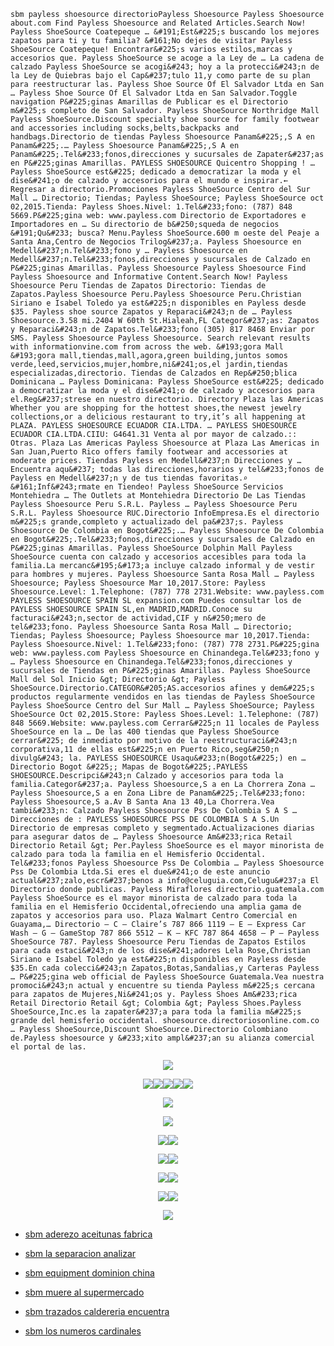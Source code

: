 
```
sbm payless shoesource directorioPayless Shoesource Payless Shoesource about.com Find Payless Shoesource and Related Articles.Search Now! Payless ShoeSource Coatepeque … &#191;Est&#225;s buscando los mejores zapatos para ti y tu familia? &#161;No dejes de visitar Payless ShoeSource Coatepeque! Encontrar&#225;s varios estilos,marcas y accesorios que. Payless ShoeSource se acoge a la Ley de … La cadena de calzado Payless ShoeSource se acogi&#243; hoy a la protecci&#243;n de la Ley de Quiebras bajo el Cap&#237;tulo 11,y como parte de su plan para reestructurar las. Payless Shoe Source Of El Salvador Ltda en San … Payless Shoe Source Of El Salvador Ltda en San Salvador.Toggle navigation P&#225;ginas Amarillas de Publicar es el Directorio m&#225;s completo de San Salvador. Payless ShoeSource Northridge Mall Payless ShoeSource.Discount specialty shoe source for family footwear and accessories including socks,belts,backpacks and handbags.Directorio de tiendas Payless Shoesource Panam&#225;,S A en Panam&#225;.… Payless Shoesource Panam&#225;,S A en Panam&#225;.Tel&#233;fonos,direcciones y sucursales de Zapater&#237;as en P&#225;ginas Amarillas. PAYLESS SHOESOURCE Quicentro Shopping ! … Payless ShoeSource est&#225; dedicado a democratizar la moda y el dise&#241;o de calzado y accesorios para el mundo e inspirar.← Regresar a directorio.Promociones Payless ShoeSource Centro del Sur Mall … Directorio; Tiendas; Payless ShoeSource; Payless ShoeSource oct 02,2015.Tienda: Payless Shoes.Nivel: 1.Tel&#233;fono: (787) 848 5669.P&#225;gina web: www.payless.com Directorio de Exportadores e Importadores en … Su directorio de b&#250;squeda de negocios &#191;Qu&#233; busca? Menu.Payless ShoeSource.600 m oeste del Peaje a Santa Ana,Centro de Negocios Trilog&#237;a. Payless Shoesource en Medell&#237;n.Tel&#233;fono y … Payless Shoesource en Medell&#237;n.Tel&#233;fonos,direcciones y sucursales de Calzado en P&#225;ginas Amarillas. Payless Shoesource Payless Shoesource Find Payless Shoesource and Informative Content.Search Now! Payless Shoesource Peru Tiendas de Zapatos Directorio: Tiendas de Zapatos.Payless Shoesource Peru.Payless Shoesource Peru.Christian Siriano e Isabel Toledo ya est&#225;n disponibles en Payless desde $35. Payless shoe source Zapatos y Reparaci&#243;n de … Payless Shoesource.3.58 mi.2404 W 60th St.Hialeah,FL ﻿Categor&#237;as: Zapatos y Reparaci&#243;n de Zapatos.Tel&#233;fono (305) 817 8468 Enviar por SMS. Payless Shoesource Payless Shoesource. Search relevant results with informationvine.com from across the web. &#193;gora Mall &#193;gora mall,tiendas,mall,agora,green building,juntos somos verde,leed,servicios,mujer,hombre,ni&#241;os,el jardin,tiendas especializadas,directorio. Tiendas de Calzados en Rep&#250;blica Dominicana … Payless Dominicana: Payless ShoeSource est&#225; dedicado a democratizar la moda y el dise&#241;o de calzado y accesorios para el.Reg&#237;strese en nuestro directorio. Directory Plaza las Americas Whether you are shopping for the hottest shoes,the newest jewelry collections,or a delicious restaurant to try,it’s all happening at PLAZA. PAYLESS SHOESOURCE ECUADOR CIA.LTDA. … PAYLESS SHOESOURCE ECUADOR CIA.LTDA.CIIU: G4641.31 Venta al por mayor de calzado.:: Otras. Plaza Las Americas Payless Shoesource at Plaza Las Americas in San Juan,Puerto Rico offers family footwear and accessories at moderate prices. Tiendas Payless en Medell&#237;n Direcciones y … Encuentra aqu&#237; todas las direcciones,horarios y tel&#233;fonos de Payless en Medell&#237;n y de tus tiendas favoritas.⌕ &#161;Inf&#243;rmate en Tiendeo! Payless ShoeSource Servicios Montehiedra … The Outlets at Montehiedra Directorio De Las Tiendas Payless Shoesource Peru S.R.L. Payless … Payless Shoesource Peru S.R.L. Payless Shoesource RUC.Directorio InfoEmpresa.Es el directorio m&#225;s grande,completo y actualizado del pa&#237;s. Payless Shoesource De Colombia en Bogot&#225;.… Payless Shoesource De Colombia en Bogot&#225;.Tel&#233;fonos,direcciones y sucursales de Calzado en P&#225;ginas Amarillas. Payless ShoeSource Dolphin Mall Payless ShoeSource cuenta con calzado y accesorios accesibles para toda la familia.La mercanc&#195;&#173;a incluye calzado informal y de vestir para hombres y mujeres. Payless Shoesource Santa Rosa Mall … Payless Shoesource; Payless Shoesource Mar 10,2017.Store: Payless Shoesource.Level: 1.Telephone: (787) 778 2731.Website: www.payless.com PAYLESS SHOESOURCE SPAIN SL expansion.com Puedes consultar los de PAYLESS SHOESOURCE SPAIN SL,en MADRID,MADRID.Conoce su facturaci&#243;n,sector de actividad,CIF y n&#250;mero de tel&#233;fono. Payless Shoesource Santa Rosa Mall … Directorio; Tiendas; Payless Shoesource; Payless Shoesource mar 10,2017.Tienda: Payless Shoesource.Nivel: 1.Tel&#233;fono: (787) 778 2731.P&#225;gina web: www.payless.com Payless Shoesource en Chinandega.Tel&#233;fono y … Payless Shoesource en Chinandega.Tel&#233;fonos,direcciones y sucursales de Tiendas en P&#225;ginas Amarillas. Payless ShoeSource Mall del Sol Inicio &gt; Directorio &gt; Payless ShoeSource.Directorio.CATEGOR&#205;AS.accesorios afines y dem&#225;s productos regularmente vendidos en las tiendas de Payless ShoeSource Payless ShoeSource Centro del Sur Mall … Payless ShoeSource; Payless ShoeSource Oct 02,2015.Store: Payless Shoes.Level: 1.Telephone: (787) 848 5669.Website: www.payless.com Cerrar&#225;n 11 locales de Payless ShoeSource en la … De las 400 tiendas que Payless ShoeSource cerrar&#225; de inmediato por motivo de la reestructuraci&#243;n corporativa,11 de ellas est&#225;n en Puerto Rico,seg&#250;n divulg&#243; la. PAYLESS SHOESOURCE Usaqu&#233;n(Bogot&#225;) en … Directorio Bogot &#225;; Mapas de Bogot&#225;.PAYLESS SHOESOURCE.Descripci&#243;n Calzado y accesorios para toda la familia.Categor&#237;a. Payless Shoesource,S a en La Chorrera Zona … Payless Shoesource,S a en Zona Libre de Panam&#225;.Tel&#233;fono: Payless Shoesource,S a.Av B Santa Ana 13 40,La Chorrera.Vea tambi&#233;n: Calzado Payless Shoesource Pss De Colombia S A S … Direcciones de : PAYLESS SHOESOURCE PSS DE COLOMBIA S A S.Un Directorio de empresas completo y segmentado.Actualizaciones diarias para asegurar datos de … Payless Shoesource Am&#233;rica Retail Directorio Retail &gt; Per.Payless ShoeSource es el mayor minorista de calzado para toda la familia en el Hemisferio Occidental. Tel&#233;fonos Payless Shoesource Pss De Colombia … Payless Shoesource Pss De Colombia Ltda.Si eres el due&#241;o de este anuncio actual&#237;zalo,escr&#237;benos a info@celuguia.com,Celugu&#237;a El Directorio donde publicas. Payless Miraflores directorio.guatemala.com Payless ShoeSource es el mayor minorista de calzado para toda la familia en el Hemisferio Occidental,ofreciendo una amplia gama de zapatos y accesorios para uso. Plaza Walmart Centro Comercial en Guayama,… Directorio — C — Claire’s 787 866 1119 — E — Express Car Wash — G — GameStop 787 866 5512 — K — KFC 787 864 4658 — P — Payless ShoeSource 787. Payless Shoesource Peru Tiendas de Zapatos Estilos para cada estaci&#243;n de los dise&#241;adores Lela Rose,Christian Siriano e Isabel Toledo ya est&#225;n disponibles en Payless desde $35.En cada colecci&#243;n Zapatos,Botas,Sandalias,y Carteras Payless … P&#225;gina web official de Payless ShoeSource Guatemala.Vea nuestra promoci&#243;n actual y encuentre su tienda Payless m&#225;s cercana para zapatos de Mujeres,Ni&#241;os y. Payless Shoes Am&#233;rica Retail Directorio Retail &gt; Colombia &gt; Payless Shoes.Payless ShoeSource,Inc.es la zapater&#237;a para toda la familia m&#225;s grande del hemisferio occidental. shoesource.directoriosonline.com.co … Payless ShoeSource,Discount ShoeSource.Directorio Colombiano de.Payless shoesource y &#233;xito ampl&#237;an su alianza comercial el portal de las. 
```

<div align="center">

<a href="https://es-crusher.shibang-china.com/github&k=sbm+payless+shoesource+directorio"><img src="https://static.shibang-china.com/es/crusher/logo.jpg"></a>

<a href="https://es-crusher.shibang-china.com/github&k=sbm+payless+shoesource+directorio"><img src="https://static.shibang-china.com/es/crusher/index.jpg"></a><a href="https://es-crusher.shibang-china.com/material.htmlgithub&k=sbm+payless+shoesource+directorio"><img src="https://static.shibang-china.com/es/crusher/material.jpg"></a><a href="https://es-crusher.shibang-china.com/application.htmlgithub&k=sbm+payless+shoesource+directorio"><img src="https://static.shibang-china.com/es/crusher/application.jpg"></a><a href="https://es-crusher.shibang-china.com/aboutus.htmlgithub&k=sbm+payless+shoesource+directorio"><img src="https://static.shibang-china.com/es/crusher/aboutus.jpg"></a><a href="https://es-crusher.shibang-china.com/contact.htmlgithub&k=sbm+payless+shoesource+directorio"><img src="https://static.shibang-china.com/es/crusher/contact.jpg"></a>

<a href="https://es-crusher.shibang-china.com/github&k=sbm+payless+shoesource+directorio"><img src="https://static.shibang-china.com/es/crusher/banner.jpg"></a>

<a href="https://swt.shibang-china.com/github&k=sbm+payless+shoesource+directorio"><img src="https://static.shibang-china.com/es/crusher/text.jpg"></a>

<a href="https://swt.shibang-china.com/github&k=sbm+payless+shoesource+directorio"><img src="https://static.shibang-china.com/es/crusher/chat.jpg"></a><a href="https://es-crusher.shibang-china.com/contact.htmlgithub&k=sbm+payless+shoesource+directorio"><img src="https://static.shibang-china.com/es/crusher/message.jpg"></a>

<a href="https://es-crusher.shibang-china.com/products/pe.htmlgithub&k=sbm+payless+shoesource+directorio"><img src="https://static.shibang-china.com/es/crusher/pe.jpg"></a><a href="https://es-crusher.shibang-china.com/products/pf.htmlgithub&k=sbm+payless+shoesource+directorio"><img src="https://static.shibang-china.com/es/crusher/pf.jpg"></a>

<a href="https://es-crusher.shibang-china.com/products/hpt.htmlgithub&k=sbm+payless+shoesource+directorio"><img src="https://static.shibang-china.com/es/crusher/hpt.jpg"></a><a href="https://es-crusher.shibang-china.com/products/vsi.htmlgithub&k=sbm+payless+shoesource+directorio"><img src="https://static.shibang-china.com/es/crusher/vsi.jpg"></a>

<a href="https://es-crusher.shibang-china.com/products/klv.htmlgithub&k=sbm+payless+shoesource+directorio"><img src="https://static.shibang-china.com/es/crusher/klv.jpg"></a><a href="https://es-crusher.shibang-china.com/products/portable.htmlgithub&k=sbm+payless+shoesource+directorio"><img src="https://static.shibang-china.com/es/crusher/portable.jpg"></a>

<a href="https://swt.shibang-china.com/github&k=sbm+payless+shoesource+directorio"><img src="https://static.shibang-china.com/es/crusher/case.jpg"></a>

</div>


* [sbm aderezo aceitunas fabrica](sbm%20aderezo%20aceitunas%20fabrica.md)

* [sbm la separacion analizar](sbm%20la%20separacion%20analizar.md)

* [sbm equipment dominion china](sbm%20equipment%20dominion%20china.md)

* [sbm muere al supermercado](sbm%20muere%20al%20supermercado.md)

* [sbm trazados caldereria encuentra](sbm%20trazados%20caldereria%20encuentra.md)

* [sbm los numeros cardinales](sbm%20los%20numeros%20cardinales.md)